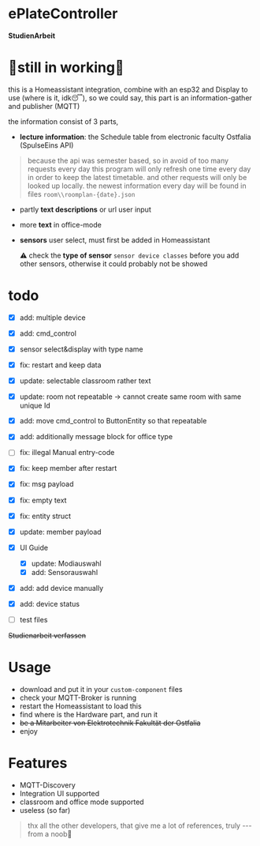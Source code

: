 # ePlateController

**StudienArbeit**

# 🚧still in working🚧

this is a Homeassistant integration, combine with an esp32 and Display to use (where is it, idk😴), so we could say, this part is an information-gather and publisher (MQTT)

the information consist of 3 parts, 
- **lecture information**: the Schedule table from electronic faculty Ostfalia (SpulseEins API)
> because the api was semester based, so in avoid of too many requests every day this program will only refresh one time every day in order to keep the latest timetable. and other requests will only be looked up locally. the newest information every day will be found in files `room\\roomplan-{date}.json`
- partly **text descriptions** or url
  user input

- more **text** in office-mode

- **sensors**
  user select, must first be added in Homeassistant

  ⚠ check the **type of sensor** `sensor device classes` before you add other sensors, otherwise it could  probably not be showed

# todo

- [x] add: multiple device
- [x] add: cmd_control
- [x] sensor select&display with type name
- [x] fix: restart and keep data
- [x] update: selectable classroom rather text
- [x] update: room not repeatable -> cannot create same room with same unique Id
- [x] add: move cmd_control to ButtonEntity so that repeatable 
- [x] add: additionally message block for office type 
- [ ] fix: illegal Manual entry-code 
- [x] fix: keep member after restart
- [x] fix: msg payload

- [x] fix: empty text
- [x] fix: entity struct
- [x] update: member payload
- [x] UI Guide
  - [x] update: Modiauswahl 
  - [x] add: Sensorauswahl

- [x] add: add device manually
- [x] add: device status
- [ ] test files

~~Studienarbeit verfassen~~


# Usage
- download and put it in your `custom-component` files
- check your MQTT-Broker is running
- restart the Homeassistant to load this
- find where is the Hardware part, and run it
- ~~be a Mitarbeiter von Elektrotechnik Fakultät der Ostfalia~~ 
- enjoy

# Features
- MQTT-Discovery
- Integration UI supported
- classroom and office mode supported
- useless (so far)

> thx all the other developers, that give me a lot of references, truly
> ---from a noob🥰
